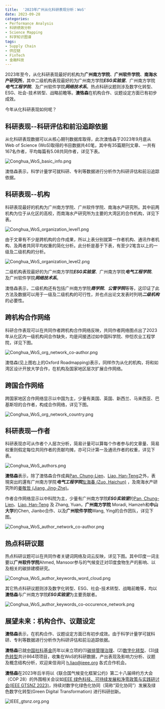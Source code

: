 ```yaml
---
title:  '2023年广州从化科研表现分析：WoS'
date: 2023-09-28
categories:
- Performance Analysis
- 科研绩效分析
- Science Mapping
- 科学知识图谱
tags:
- Supply Chain
- 供应链
- FinTech
- 金融科技
---
```


2023年至今，从化科研表现最好的机构为**广州南方学院**、**广州软件学院**、**南海水产研究所**，其中二级机构表现最好的为广州南方学院***ESG实验室***、广州南方学院***电气工程学院***、及广州软件学院***网络技术系***。热点科研议题则涉及数字化转型、ESG、社会-技术转型、战略前瞻等。**澳恪森**在机构合作、议题设定方面已有初步成效。

<!--more-->

今年从化科研表现如何呢？

## 科研表现--科研评估和前沿追踪依据 

从化科研表现数据可以从核心期刊数据库取得，此次澳恪森于2023年9月底从Web of Science (WoS)取得的书目数据共40笔，其中有35篇期刊文章、一共有167名作者，平均每篇有5.08共同作者，详见下表。

![Conghua_WoS_basic_info.png](./Conghua_WoS_basic_info.png)

澳恪森表示，科学计量学可就科研、专利等数据进行分析作为科研评估和前沿追踪依据。

## 科研表现--机构                                  

科研表现最好的机构为广州南方学院、广州软件学院、南海水产研究所。其中前两机构为位于从化区的高校，而南海水产研究所为主要的大湾区的合作机构，详见下表。

![Conghua_WoS_organization_level1.png](./Conghua_WoS_organization_level1.png)

由于文章有不少是跨机构的合作成果，所以上表分别就第一作者机构、通讯作者机构、及两者共同平均权重的简化分析。此分析是基于下表，有至少2笔含以上的一级及二级机构的分析。

![Conghua_WoS_organization_level2.png](./Conghua_WoS_organization_level2.png)

二级机构表现最好的为广州南方学院***ESG实验室***、广州南方学院***电气工程学院***、及广州软件学院***网络技术系***。

澳恪森表示，二级机构还有包括广州南方学院***商学院***、***公管学院***等等，这印证了此方法及数据可以用于一级及二级机构的可行性，并也点出论文发表时列明***二级机构***的必要性。

## 跨机构合作网络

科研合作表现可以在共同作者跨机构合作网络反映，共同作者网络图点出了2023年从化区内一级机构间合作缺失，均是间接透过如中国科学院、仲恺农业工程学院，详见下图。

![Conghua_WoS_org_network_co-author.png](./Conghua_WoS_org_network_co-author.png)

澳恪森(见上图右上的Oxford Roadmapping)表示，同样作为从化的机构，将和如湾区设计开放大学合作，在机构及国家地区层次扩展合作网络。

## 跨国合作网络

跨国家地区合作网络显示以中国为主，少量有美国、英国、新西兰、马来西亚、巴基斯坦的合作者，构成合作网络，详见下图。

![Conghua_WoS_org_network_country.png](./Conghua_WoS_org_network_country.png)

## 科研表现—作者

科研表现亦可从作者个人层次分析，简易计量可以算每个作者参与的文章量、简易权重则假定每位共同作者的贡献均摊，亦可只计第一及通讯作者的权重，详见下表。

![Conghua_WoS_authors.png](./Conghua_WoS_authors.png)

**澳恪森**表示，除了澳恪森合作成員[Pan, Chung-Lien](author/%E6%BD%98%E4%BB%B2%E4%BA%B7/)、[Liao, Han-Teng](https://oxon8.netlify.app/author/%E5%BB%96%E6%B1%89%E8%85%BE/)之外，表現突出的還有广州南方学院***电气工程学院***[左海春 (Zuo, Haichun)](https://sece.nfu.edu.cn/szll/szll1/177aa8480fa04fbdb03eb863e2fb8a14.htm) ，及南海水产研究所的[姜敬哲 (Jiang, Jing-Zhe)](https://southchinafish.ac.cn/info/1137/6613.htm)。

作者合作网络显示以中科院为主，少量有广州南方学院***ESG实验室***的[Pan, Chung-Lien](author/%E6%BD%98%E4%BB%B2%E4%BA%B7/)、[Liao, Han-Teng](https://oxon8.netlify.app/author/%E5%BB%96%E6%B1%89%E8%85%BE/) 及 Zhang, Yuan，**广州南方学院** Moradi, Hamzeh和**中山大学**的Chen, Jianbo合作、以及**广州软件学院**Wang, Ying的合作团队，详见下图。

![Conghua_WoS_author_network_co-author.png](./Conghua_WoS_author_network_co-author.png)

## 热点科研议题

热点科研议题可以在共同作者关键词网络及词云反映，详见下图。其中印度一词主要以**广州软件学院**Ahmed, Mansoor参与的气候变迁对印度食物生产的影响、以及相关的碳排建模研究。

![Conghua_WoS_author_keywords_word_cloud.png](./Conghua_WoS_author_keywords_word_cloud.png)

其它热点科研议题则涉及数字化转型、ESG、社会-技术转型、战略前瞻等，均以**澳恪森**与广州南方学院***ESG实验室***为主要贡献者。

![Conghua_WoS_author_keywords_co-occurence_network.png](./Conghua_WoS_author_keywords_co-occurence_network.png)


## 展望未来：机构合作、议题设定

**澳恪森**表示，在机构合作、议题设定方面已有初步成效。由于科学计量学可就科研、专利等数据进行分析作为科研评估和前沿追踪依据。

**澳恪森**已就[中国社科基金](http://fz.people.com.cn/skygb/sk/index.php/Index/index)历年以来立项的(1)[碳排管理治理](http://fz.people.com.cn/skygb/sk/index.php/index/seach?pznum=&xmtype=0&xktype=0&xmname=%E7%A2%B3&lxtime=0&xmleader=&zyzw=0&gzdw=&dwtype=0&szdq=0&ssxt=0&cgname=&cgxs=0&cglevel=0&jxdata=0&jxnum=&cbs=&cbdate=0&zz=&hj=)、(2)[数字化转型](http://fz.people.com.cn/skygb/sk/index.php/index/seach?pznum=&xmtype=0&xktype=0&xmname=%E6%95%B0%E5%AD%97%E5%8C%96%E8%BD%AC%E5%9E%8B&lxtime=0&xmleader=&zyzw=0&gzdw=&dwtype=0&szdq=0&ssxt=0&cgname=&cgxs=0&cglevel=0&jxdata=0&jxnum=&cbs=&cbdate=0&zz=&hj=)、(3)[绿色转型](http://fz.people.com.cn/skygb/sk/index.php/index/seach?pznum=&xmtype=0&xktype=0&xmname=%E7%BB%BF%E8%89%B2%E8%BD%AC%E5%9E%8B&lxtime=0&xmleader=&zyzw=0&gzdw=&dwtype=0&szdq=0&ssxt=0&cgname=&cgxs=0&cglevel=0&jxdata=0&jxnum=&cbs=&cbdate=0&zz=&hj=)共计864项项目，收集在WoS的科研数据，产出表现及影响力分析、议题及概念结构分析，欢迎来信询问 h.liao@ieee.org 各式合作机会。

**澳恪森**在2023年后半将以《联合国气候变化框架公约》第二十八届缔约方大会（COP 28）的外围相关会议如[IEEE 绿色科技、可持续发展和净零政策与实践研讨会(IEEE GTSNZ 2023)](https://gtsnz.org/)，持续对数字化绿色化协同（简称“双化协同”）发展及绿色数字化转型(Green Digital Transformation) 进行科研创新。

![IEEE_gtsnz.org.png](./IEEE_gtsnz.org.png)
